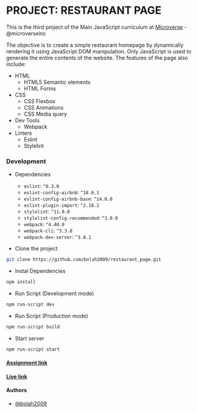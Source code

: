 # PROJECT: RESTAURANT PAGE

This is the third project of the Main JavaScript curriculum at [Microverse](https://www.microverse.org/) - @microverseinc

The objective is to create a simple restaurant homepage by dynamically rendering it using JavaScript DOM manipulation. Only JavaScript is used to generate the entire contents of the website. The features of the page also include:

- HTML
  - HTML5 Semantic elements
  - HTML Forms
- CSS
  - CSS Flexbox
  - CSS Animations
  - CSS Media query
- Dev Tools
  - Webpack
- Linters
  - Eslint
  - Stylelint

### Development

- Dependencies

  - `eslint`: `^6.3.0`
  - `eslint-config-airbnb`: `^18.0.1`
  - `eslint-config-airbnb-base`: `^14.0.0`
  - `eslint-plugin-import`: `^2.18.2`
  - `stylelint`: `^11.0.0`
  - `stylelint-config-recommended`: `^3.0.0`
  - `webpack`: `^4.40.0`
  - `webpack-cli`: `^3.3.8`
  - `webpack-dev-server`: `^3.8.1`

- Clone the project

```bash
git clone https://github.com/bolah2009/restaurant_page.git

```

- Instal Dependencies

```bash
npm install
```

- Run Script (Development mode)

```bash
npm run-script dev
```


- Run Script (Production mode)

```bash
npm run-script build
```

- Start server

```bash
npm run-script start
```

#### [Assignment link](https://www.theodinproject.com/courses/javascript/lessons/restaurant-page)

#### [Live link](https://deploy-preview-3--bolah-restaurant-page.netlify.com/)

#### Authors

- [@bolah2009](https://github.com/bolah2009/)
